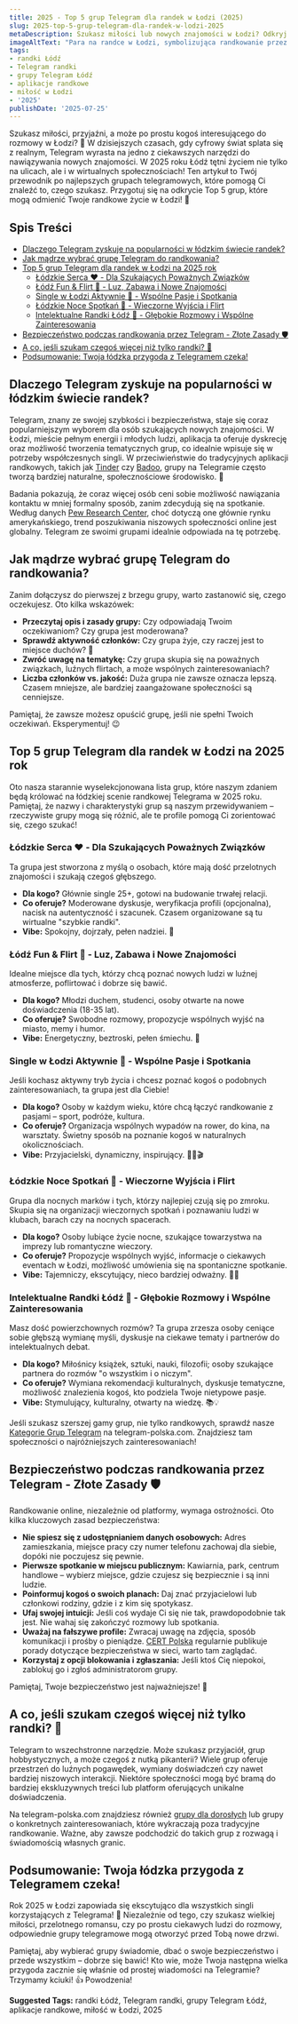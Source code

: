 ```yaml
---
title: 2025 - Top 5 grup Telegram dla randek w Łodzi (2025)
slug: 2025-top-5-grup-telegram-dla-randek-w-lodzi-2025
metaDescription: Szukasz miłości lub nowych znajomości w Łodzi? Odkryj Top 5 grup Telegram na randki w 2025! Znajdź idealną społeczność dla siebie i zacznij randkować. ❤️
imageAltText: "Para na randce w Łodzi, symbolizująca randkowanie przez grupy Telegram.\n\n*   Recap:\n    1.  Anchor: \"Kategorie Grup Telegram\", Path: `/kategorie`\n    2.  Anchor: \"grupy dla dorosłych\", Path: `/grupy/dla-doroslych`\n*   Additional:\n    1.  Phrase in \"Jak mądrze wybrać grupę Telegram do randkowania?\": \"Jeśli chcesz zobaczyć pełną listę dostępnych opcji, przejrzyj nasze [Główne Grupy Telegram](/grupy) gdzie znajdziesz społeczności na każdy temat.\" Anchor: \"Główne Grupy Telegram\", Path: `/grupy`\n    2.  Phrase in \"A co, jeśli szukam czegoś więcej niż tylko randki? \U0001F914\": \"Dla osób poszukujących bardziej swobodnych rozmów i nawiązywania kontaktów w luźniejszej atmosferze, nasze [czaty towarzyskie](/chat/towarzyskie) mogą być świetnym miejscem do rozpoczęcia.\" Anchor: \"czaty towarzyskie\", Path: `/chat/towarzyskie`"
tags:
- randki Łódź
- Telegram randki
- grupy Telegram Łódź
- aplikacje randkowe
- miłość w Łodzi
- '2025'
publishDate: '2025-07-25'
---
```


Szukasz miłości, przyjaźni, a może po prostu kogoś interesującego do rozmowy w Łodzi? 🌆 W dzisiejszych czasach, gdy cyfrowy świat splata się z realnym, Telegram wyrasta na jedno z ciekawszych narzędzi do nawiązywania nowych znajomości. W 2025 roku Łódź tętni życiem nie tylko na ulicach, ale i w wirtualnych społecznościach! Ten artykuł to Twój przewodnik po najlepszych grupach telegramowych, które pomogą Ci znaleźć to, czego szukasz. Przygotuj się na odkrycie Top 5 grup, które mogą odmienić Twoje randkowe życie w Łodzi! 🚀

## Spis Treści
- [Dlaczego Telegram zyskuje na popularności w łódzkim świecie randek?](#dlaczego-telegram-zyskuje-na-popularnosci-w-lodzkim-swiecie-randek)
- [Jak mądrze wybrać grupę Telegram do randkowania?](#jak-madrze-wybrac-grupe-telegram-do-randkowania)
- [Top 5 grup Telegram dla randek w Łodzi na 2025 rok](#top-5-grup-telegram-dla-randek-w-lodzi-na-2025-rok)
  - [Łódzkie Serca ❤️ - Dla Szukających Poważnych Związków](#lodzkie-serca--dla-szukajacych-powaznych-zwiazkow)
  - [Łódź Fun & Flirt 🎉 - Luz, Zabawa i Nowe Znajomości](#lodz-fun--flirt--luz-zabawa-i-nowe-znajomosci)
  - [Single w Łodzi Aktywnie 🥂 - Wspólne Pasje i Spotkania](#single-w-lodzi-aktywnie--wspolne-pasje-i-spotkania)
  - [Łódzkie Noce Spotkań 🌙 - Wieczorne Wyjścia i Flirt](#lodzkie-noce-spotkan--wieczorne-wyjscia-i-flirt)
  - [Intelektualne Randki Łódź 🧐 - Głębokie Rozmowy i Wspólne Zainteresowania](#intelektualne-randki-lodz--glebokie-rozmowy-i-wspolne-zainteresowania)
- [Bezpieczeństwo podczas randkowania przez Telegram - Złote Zasady 🛡️](#bezpieczenstwo-podczas-randkowania-przez-telegram---zlote-zasady-)
- [A co, jeśli szukam czegoś więcej niż tylko randki? 🤔](#a-co-jesli-szukam-czegos-wiecej-niz-tylko-randki-)
- [Podsumowanie: Twoja łódzka przygoda z Telegramem czeka!](#podsumowanie-twoja-lodzka-przygoda-z-telegramem-czeka)

## Dlaczego Telegram zyskuje na popularności w łódzkim świecie randek?
Telegram, znany ze swojej szybkości i bezpieczeństwa, staje się coraz popularniejszym wyborem dla osób szukających nowych znajomości. W Łodzi, mieście pełnym energii i młodych ludzi, aplikacja ta oferuje dyskrecję oraz możliwość tworzenia tematycznych grup, co idealnie wpisuje się w potrzeby współczesnych singli. W przeciwieństwie do tradycyjnych aplikacji randkowych, takich jak [Tinder](https://tinder.com) czy [Badoo](https://badoo.com), grupy na Telegramie często tworzą bardziej naturalne, społecznościowe środowisko. 💬

Badania pokazują, że coraz więcej osób ceni sobie możliwość nawiązania kontaktu w mniej formalny sposób, zanim zdecydują się na spotkanie. Według danych [Pew Research Center](https://www.pewresearch.org/internet/2023/02/02/the-virtues-and-downsides-of-online-dating/), choć dotyczą one głównie rynku amerykańskiego, trend poszukiwania niszowych społeczności online jest globalny. Telegram ze swoimi grupami idealnie odpowiada na tę potrzebę.

## Jak mądrze wybrać grupę Telegram do randkowania?
Zanim dołączysz do pierwszej z brzegu grupy, warto zastanowić się, czego oczekujesz. Oto kilka wskazówek:
*   **Przeczytaj opis i zasady grupy:** Czy odpowiadają Twoim oczekiwaniom? Czy grupa jest moderowana?
*   **Sprawdź aktywność członków:** Czy grupa żyje, czy raczej jest to miejsce duchów? 👻
*   **Zwróć uwagę na tematykę:** Czy grupa skupia się na poważnych związkach, luźnych flirtach, a może wspólnych zainteresowaniach?
*   **Liczba członków vs. jakość:** Duża grupa nie zawsze oznacza lepszą. Czasem mniejsze, ale bardziej zaangażowane społeczności są cenniejsze.

Pamiętaj, że zawsze możesz opuścić grupę, jeśli nie spełni Twoich oczekiwań. Eksperymentuj! 😉

## Top 5 grup Telegram dla randek w Łodzi na 2025 rok
Oto nasza starannie wyselekcjonowana lista grup, które naszym zdaniem będą królować na łódzkiej scenie randkowej Telegrama w 2025 roku. Pamiętaj, że nazwy i charakterystyki grup są naszym przewidywaniem – rzeczywiste grupy mogą się różnić, ale te profile pomogą Ci zorientować się, czego szukać!

### Łódzkie Serca ❤️ - Dla Szukających Poważnych Związków
Ta grupa jest stworzona z myślą o osobach, które mają dość przelotnych znajomości i szukają czegoś głębszego.
*   **Dla kogo?** Głównie single 25+, gotowi na budowanie trwałej relacji.
*   **Co oferuje?** Moderowane dyskusje, weryfikacja profili (opcjonalna), nacisk na autentyczność i szacunek. Czasem organizowane są tu wirtualne "szybkie randki".
*   **Vibe:** Spokojny, dojrzały, pełen nadziei. 🥰

### Łódź Fun & Flirt 🎉 - Luz, Zabawa i Nowe Znajomości
Idealne miejsce dla tych, którzy chcą poznać nowych ludzi w luźnej atmosferze, poflirtować i dobrze się bawić.
*   **Dla kogo?** Młodzi duchem, studenci, osoby otwarte na nowe doświadczenia (18-35 lat).
*   **Co oferuje?** Swobodne rozmowy, propozycje wspólnych wyjść na miasto, memy i humor.
*   **Vibe:** Energetyczny, beztroski, pełen śmiechu. 🥳

### Single w Łodzi Aktywnie 🥂 - Wspólne Pasje i Spotkania
Jeśli kochasz aktywny tryb życia i chcesz poznać kogoś o podobnych zainteresowaniach, ta grupa jest dla Ciebie!
*   **Dla kogo?** Osoby w każdym wieku, które chcą łączyć randkowanie z pasjami – sport, podróże, kultura.
*   **Co oferuje?** Organizacja wspólnych wypadów na rower, do kina, na warsztaty. Świetny sposób na poznanie kogoś w naturalnych okolicznościach.
*   **Vibe:** Przyjacielski, dynamiczny, inspirujący. 🚴‍♀️🎬

### Łódzkie Noce Spotkań 🌙 - Wieczorne Wyjścia i Flirt
Grupa dla nocnych marków i tych, którzy najlepiej czują się po zmroku. Skupia się na organizacji wieczornych spotkań i poznawaniu ludzi w klubach, barach czy na nocnych spacerach.
*   **Dla kogo?** Osoby lubiące życie nocne, szukające towarzystwa na imprezy lub romantyczne wieczory.
*   **Co oferuje?** Propozycje wspólnych wyjść, informacje o ciekawych eventach w Łodzi, możliwość umówienia się na spontaniczne spotkanie.
*   **Vibe:** Tajemniczy, ekscytujący, nieco bardziej odważny. 💃🕺

### Intelektualne Randki Łódź 🧐 - Głębokie Rozmowy i Wspólne Zainteresowania
Masz dość powierzchownych rozmów? Ta grupa zrzesza osoby ceniące sobie głębszą wymianę myśli, dyskusje na ciekawe tematy i partnerów do intelektualnych debat.
*   **Dla kogo?** Miłośnicy książek, sztuki, nauki, filozofii; osoby szukające partnera do rozmów "o wszystkim i o niczym".
*   **Co oferuje?** Wymiana rekomendacji kulturalnych, dyskusje tematyczne, możliwość znalezienia kogoś, kto podziela Twoje nietypowe pasje.
*   **Vibe:** Stymulujący, kulturalny, otwarty na wiedzę. 📚💡

Jeśli szukasz szerszej gamy grup, nie tylko randkowych, sprawdź nasze [Kategorie Grup Telegram](/kategorie) na telegram-polska.com. Znajdziesz tam społeczności o najróżniejszych zainteresowaniach!

## Bezpieczeństwo podczas randkowania przez Telegram - Złote Zasady 🛡️
Randkowanie online, niezależnie od platformy, wymaga ostrożności. Oto kilka kluczowych zasad bezpieczeństwa:
*   **Nie spiesz się z udostępnianiem danych osobowych:** Adres zamieszkania, miejsce pracy czy numer telefonu zachowaj dla siebie, dopóki nie poczujesz się pewnie.
*   **Pierwsze spotkanie w miejscu publicznym:** Kawiarnia, park, centrum handlowe – wybierz miejsce, gdzie czujesz się bezpiecznie i są inni ludzie.
*   **Poinformuj kogoś o swoich planach:** Daj znać przyjacielowi lub członkowi rodziny, gdzie i z kim się spotykasz.
*   **Ufaj swojej intuicji:** Jeśli coś wydaje Ci się nie tak, prawdopodobnie tak jest. Nie wahaj się zakończyć rozmowy lub spotkania.
*   **Uważaj na fałszywe profile:** Zwracaj uwagę na zdjęcia, sposób komunikacji i prośby o pieniądze. [CERT Polska](https://www.cert.pl/ouch/) regularnie publikuje porady dotyczące bezpieczeństwa w sieci, warto tam zaglądać.
*   **Korzystaj z opcji blokowania i zgłaszania:** Jeśli ktoś Cię niepokoi, zablokuj go i zgłoś administratorom grupy.

Pamiętaj, Twoje bezpieczeństwo jest najważniejsze! 🚨

## A co, jeśli szukam czegoś więcej niż tylko randki? 🤔
Telegram to wszechstronne narzędzie. Może szukasz przyjaciół, grup hobbystycznych, a może czegoś z nutką pikanterii? Wiele grup oferuje przestrzeń do luźnych pogawędek, wymiany doświadczeń czy nawet bardziej niszowych interakcji. Niektóre społeczności mogą być bramą do bardziej ekskluzywnych treści lub platform oferujących unikalne doświadczenia.

Na telegram-polska.com znajdziesz również [grupy dla dorosłych](/grupy/dla-doroslych) lub grupy o konkretnych zainteresowaniach, które wykraczają poza tradycyjne randkowanie. Ważne, aby zawsze podchodzić do takich grup z rozwagą i świadomością własnych granic.

## Podsumowanie: Twoja łódzka przygoda z Telegramem czeka!
Rok 2025 w Łodzi zapowiada się ekscytująco dla wszystkich singli korzystających z Telegrama! 💖 Niezależnie od tego, czy szukasz wielkiej miłości, przelotnego romansu, czy po prostu ciekawych ludzi do rozmowy, odpowiednie grupy telegramowe mogą otworzyć przed Tobą nowe drzwi.

Pamiętaj, aby wybierać grupy świadomie, dbać o swoje bezpieczeństwo i przede wszystkim – dobrze się bawić! Kto wie, może Twoja następna wielka przygoda zacznie się właśnie od prostej wiadomości na Telegramie? Trzymamy kciuki! 👍 Powodzenia!




**Suggested Tags:**
randki Łódź, Telegram randki, grupy Telegram Łódź, aplikacje randkowe, miłość w Łodzi, 2025

